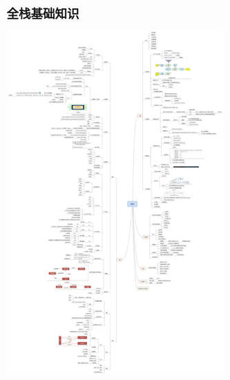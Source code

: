 # 全栈基础知识
<!-- <video width="100%" controls>
<source src="./video/01_Node开场白.mp4" type="video/mp4">
</video> -->

![avatar](./assets/interview.jpg)

<!-- ## 常用绘图工具总结
[链接](./doc/绘图工具总结.md) -->

